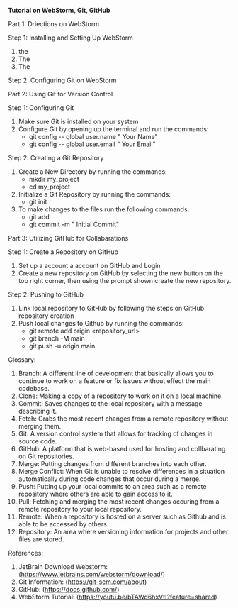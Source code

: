 **Tutorial on WebStorm, Git, GitHub**

Part 1: Driections on WebStorm

Step 1: Installing and Setting Up WebStorm 

1. the
2. The
3. The

Step 2: Configuring Git on WebStorm 

Part 2: Using Git for Version Control

Step 1: Configuring Git 
1. Make sure Git is installed on your system
2. Configure Git by opening up the terminal and run the commands:
   * git config -- global user.name " Your Name"
   * git config -- global user.email " Your Email"

Step 2: Creating a Git Repository 
1. Create a New Directory by running the commands:
    * mkdir my_project
    * cd my_project
2. Initialize a Git Repository by running the commands:
    * git init
3. To make changes to the files run the following commands:
    * git add .
    * git commit -m " Initial Commit"

 Part 3: Utilizing GitHub for Collabarations

 Step 1: Create a Repository on GitHub 
 1. Set up a account a account on GitHub and Login
 2. Create a new repository on GitHub by selecting the new button on the top right corner, then using the prompt 
    shown create the new repository.

 Step 2: Pushing to GitHub 
 1. Link local repository to GitHub by following the steps on GitHub repository creation
 2. Push local changes to Github by running the commands:
     * git remote add origin <repository_url> 
     * git branch -M main 
     * git push -u origin main 


Glossary:
1. Branch: A different line of development that basically allows you to continue to work on a feature or fix issues without effect the main codebase. 
2. Clone: Making a copy of a repository to work on it on a local machine.
3. Commit: Saves changes to the local repository with a message describing it. 
4. Fetch: Grabs the most recent changes from a remote repository without merging them.
5. Git: A version control system that allows for tracking of changes in source code. 
6. GitHub: A platform that is web-based used for hosting and collbarating on Git repositories. 
7. Merge: Putting changes from different branches into each other.
8. Merge Conflict: When Git is unable to resolve differences in a situation automatically during code changes that occur during a merge. 
9. Push: Putting up your local commits to an area such as a remote repository where others are able to gain access to it.
10. Pull: Fetching and merging the most recent changes occuring from a remote repository to your local repository. 
11. Remote: When a repository is hosted on a server such as Github and is able to be accessed by others.
12. Repository: An area where versioning information for projects and other files are stored. 

References: 
1. JetBrain Download Webstorm: (https://www.jetbrains.com/webstorm/download/)
2. Git Information: (https://git-scm.com/about)
3. GitHub: (https://docs.github.com/)
4. WebStorm Tutorial: (https://youtu.be/bTAWd6hxVtI?feature=shared)


